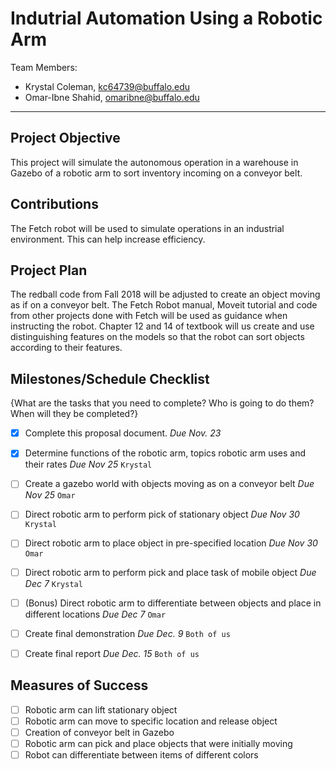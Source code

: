 # Indutrial Automation Using a Robotic Arm

Team Members:
- Krystal Coleman, kc64739@buffalo.edu
- Omar-Ibne Shahid, omaribne@buffalo.edu

--- 

## Project Objective
This project will simulate the autonomous operation  in a warehouse in Gazebo of a robotic arm to sort inventory incoming on a conveyor belt. 

## Contributions
The Fetch robot will be used to simulate operations in an industrial environment. This can help increase efficiency.

## Project Plan
The redball code from Fall 2018 will be adjusted to create an object moving as if on a conveyor belt. 
The Fetch Robot manual, Moveit tutorial and code from other projects done with Fetch will be used as guidance when instructing the robot.
Chapter 12 and 14 of textbook will us create and use distinguishing features on the models so that the robot can sort objects according to their features.   

## Milestones/Schedule Checklist
{What are the tasks that you need to complete?  Who is going to do them?  When will they be completed?}
- [x] Complete this proposal document.  *Due Nov. 23* 
- [x] Determine functions of the robotic arm, topics robotic arm uses and their rates *Due Nov 25* `Krystal`
- [ ] Create a gazebo world with objects moving as on a conveyor belt *Due Nov 25* `Omar`
- [ ] Direct robotic arm to perform pick of stationary object *Due Nov 30* `Krystal`
- [ ] Direct robotic arm to place object in pre-specified location *Due Nov 30* `Omar`
- [ ] Direct robotic arm to perform pick and place task of mobile object *Due Dec 7* `Krystal`
- [ ] (Bonus) Direct robotic arm to differentiate between objects and place in different locations *Due Dec 7* `Omar`
- [ ] Create final demonstration  *Due Dec. 9* `Both of us`
- [ ] Create final report  *Due Dec. 15* `Both of us`


## Measures of Success
- [ ] Robotic arm can lift stationary object
- [ ] Robotic arm can move to specific location and release object
- [ ] Creation of conveyor belt in Gazebo
- [ ] Robotic arm can pick and place objects that were initially moving
- [ ] Robot can differentiate between items of different colors
